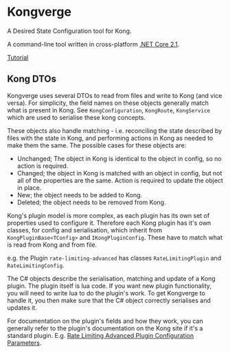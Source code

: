# Kongverge

A Desired State Configuration tool for Kong.

A command-line tool written in cross-platform [.NET Core 2.1](http://dot.net).

[Tutorial](Tutorial.md)

## Kong DTOs

Kongverge uses several DTOs to read from files and write to Kong (and vice versa). For simplicity, the field names on these objects generally match what is present in Kong. See `KongConfiguration`, `KongRoute`, `KongService` which are used to serialise these kong concepts.

These objects also handle matching - i.e. reconciling the state described by files with the state in Kong, and performing actions in Kong as needed to make them the same. The possible cases for these objects are:

* Unchanged; The object in Kong is identical to the object in config, so no action is required.
* Changed; the object in Kong is matched with an object in config, but not all of the properties are the same. Action is required to update the object in place.
* New; the object needs to be added to Kong.
* Deleted; the object needs to be removed from Kong.

Kong's plugin model is more complex, as each plugin has its own set of properties used to configure it.  Therefore each Kong plugin has it's own classes,
for config and serialisation, which inherit from `KongPluginBase<TConfig>` and `IKongPluginConfig`. These have to match what is read from Kong and from file.

e.g. the Plugin `rate-limiting-advanced` has classes `RateLimitingPlugin` and `RateLimitingConfig`.

The C# objects describe the serialisation, matching and update of a Kong plugin. The plugin itself is lua code. If you want new plugin functionality, you will need to write lua to do the plugin's work. To get Kongverge to handle it, you then make sure that the C# object correctly serialises and updates it.

For documentation on the plugin's fields and how they work, you can generally refer to the plugin's documentation on the Kong site if it's a standard plugin. E.g. [Rate Limiting Advanced Plugin Configuration Parameters](https://docs.konghq.com/enterprise/0.31-x/plugins/rate-limiting/#configuration-parameters).
